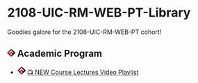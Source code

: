 # 2108-UIC-RM-WEB-PT-Library

Goodies galore for the 2108-UIC-RM-WEB-PT cohort!

## ![FSA](/logo.png) Academic Program

- ![FSA](/logo.png) [📺 NEW Course Lectures Video Playlist](https://www.youtube.com/playlist?list=PLPLveFltzJ38Asv6HPY9Xx_rmRUbtTffV)